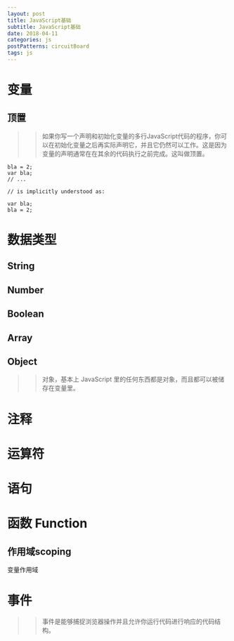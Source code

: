 ```yaml
---
layout: post
title: JavaScript基础
subtitle: JavaScript基础
date: 2018-04-11
categories: js
postPatterns: circuitBoard
tags: js
---
```


# 变量

## 顶置

>> 如果你写一个声明和初始化变量的多行JavaScript代码的程序，你可以在初始化变量之后再实际声明它，并且它仍然可以工作。这是因为变量的声明通常在在其余的代码执行之前完成。这叫做顶置。

```
bla = 2;
var bla;
// ...

// is implicitly understood as:

var bla;
bla = 2;
```

# 数据类型

## String

## Number

## Boolean

## Array

## Object

>>  对象，基本上 JavaScript 里的任何东西都是对象，而且都可以被储存在变量里。

# 注释

# 运算符

# 语句

# 函数 Function

## 作用域scoping

变量作用域

# 事件

>> 事件是能够捕捉浏览器操作并且允许你运行代码进行响应的代码结构。
